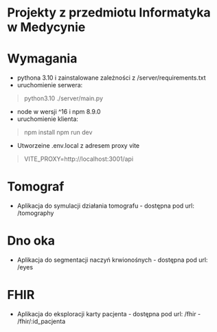# Projekty z przedmiotu Informatyka w Medycynie

# Wymagania 
- pythona 3.10 i zainstalowane zależności z /server/requirements.txt
- uruchomienie serwera:
> python3.10 ./server/main.py
- node w wersji ^16 i npm 8.9.0 
- uruchomienie klienta:
> npm install
> npm run dev
- Utworzeine .env.local z adresem proxy vite
> VITE_PROXY=http://localhost:3001/api

# Tomograf
- Aplikacja do symulacji działania tomografu - dostępna pod url: /tomography

# Dno oka
- Aplikacja do segmentacji naczyń krwionośnych - dostępna pod url: /eyes

# FHIR
- Aplikacja do eksploracji karty pacjenta - dostępna pod url: /fhir - /fhir/:id_pacjenta
